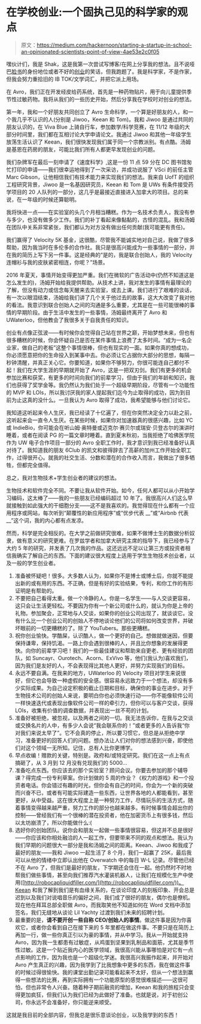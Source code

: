 # 在学校创业:一个固执己见的科学家的观点

> 原文：<https://medium.com/hackernoon/starting-a-startup-in-school-an-opinionated-scientists-point-of-view-4ae53e2c0f05>

嘿伙计们，我是 Shak，这是我第一次尝试写博客/在网上分享我的想法。且不说哑巴[脸书](https://hackernoon.com/tagged/facebook)的身份地位或者不好的[创业](https://hackernoon.com/tagged/startup)的笑话，但我跑题了。我是科学家，不是作家，但我会努力重拾旧的 IB TOK/文学词汇，并把它派上用场。

在 Avro，我们正在开发经皮给药系统，首先是一种药物贴片，用于向儿童提供季节性过敏药物。我将从我们的一些历史开始，然后分享我在学校时对创业的想法。

第一年，我和一个好朋友共同创立了 Avro 生命科学，一个算是好朋友的人，和一个我几乎不认识的人(分别是 Jiwoo，Keean 和 Tom)。我和 Jiwoo 是通过共同的朋友认识的，在 Viva Blue 上骑自行车，参加数学/科学竞赛，在 11/12 年级的大部分时间里，我们都在互相讨论大学申请论文。我通过 Jiwoo 和其他一年级学生放荡生活认识了 Keean，我们很快发现我们属于同一个宗教派别。有点酷。汤姆是基恩在药房的朋友，可能比我们所有人都更早发现创业的问题。

我们杂牌军在最后一刻申请了《速度科学》,这是一份 11 点 59 分在 DC 图书馆匆忙打印的申请——我们很幸运地得到了一次采访，并成功说服了 VSci 的前任主管 Marc Gibson，让他相信我们有技术能力来实现我们的想法。我来自 UofT 的组织工程研究背景，Jiwoo 是一名基因研究员，Keean 和 Tom 是 UWs 有条件接受药学项目的 20 人队列的一部分，这几乎是最接近直接进入加拿大的项目。总的来说，在一年级的时候还算聪明。

我将快进一点——在实验室的头几个月相当糟糕。作为一名技术负责人，我没有参与多少，也没有做多少工作。我们的补丁看起来像黏黏的，古怪的混乱。我和汤姆在团队中关系非常紧张，我们都认为对方没有做出任何贡献(我可能更有责任)。

我们赢得了 Velocity 5K 基金，这很酷，尽管我不能诚实地对自己说，我做了很多帮助，因为我当时在多伦多的合作社。我只是很高兴能成为一些事情的一部分，并在我的简历上写下另一件事。这是经典的“是的，我是联合创始人，我的 Velocity 连帽衫与我的皮肤紧密相连，你呢？”场景。

2016 年夏天，事情开始变得更加严重。我们在微软的广告活动中(仍然不知道这是怎么发生的)，汤姆开始给我提供帮助。从技术上讲，我对发生的事情有最理论的了解，但没有动力或信念每天醒来去实验室，或去上课。我们进行了艰难的谈话，有一次以眼泪结束，汤姆给我们讲了几个关于他过去的故事，这大大改变了我对他的看法。我意识到联合创始人之间的沟通是多么重要，尤其是在一些可能很棒的事情的早期阶段。由于生活中发生的一些事情，汤姆最终离开了 Avro 和 UWaterloo，但他教会了我很多关于自我责任的知识。

创业有点像正弦波——有时候你会觉得自己站在世界之巅，开始梦想未来，但也有很多糟糕的时候，你会怀疑自己是否在某件事情上浪费了太多时间。“成为一名企业家，做自己的老板”这整个事情很棒，但也有现实的一面。如果你真的想成功，你必须愿意把你的生命投入到某事中去。你必须让它占据你大部分的思想，每隔一秒钟清醒，并真正关心它。你要知道，如果你不够努力，你很可能连自己都付不起！我们在大学生涯的早期就开始了 Avro，这是一把双刃剑。我们有更多的机会参加比赛和获奖，有更多的时间向我们的前辈学习，但由于我们的年龄和知识，我们也获得了奖学金等。我仍然认为我们处于一个超级早期阶段，尽管有一个功能性的 MVP 和 LOIs，所以我讨厌我的家人提起我们迄今为止取得的成功，因为到目前为止这真的没什么。一旦我认为 Avro 取得了成功，我希望能够与他们讨论它。

我知道这听起来令人生厌，我已经读了十亿遍了，但在你突然决定全力以赴之前，这听起来会一直令人生厌。在某些时候，如果你对加速器真的很感兴趣，比如 YC 或 IndieBio，你可能会在听山姆·奥特曼或迈克尔·赛贝尔或瑞安·贝登古尔的演讲时睡着，或者在阅读 PG 的一篇文章时睡着。直到夏末秋初，当我拒绝了哈佛医学院作为 UW 电子合作项目一部分的 Avro 全职工作时，我才意识到我已经准备好认真对待了。我知道我的朋友 6Club 的凯文和彼得辞去了高薪的加州工作开始全职工作，过得很开心。就我的社交生活、分数和潜在的合作收入而言，我做出了很多牺牲，但都完全值得。

总之，我对生物技术+学生创业者的建议的想法。

生物技术和软件完全不同。不要让我从软件开始。如今，任何人都可以从小开始学习编码，这太棒了——我的一些朋友已经编码超过 10 年了。我很高兴人们这么早就接触到如此强大的干细胞分支——这不是我喜欢的。我觉得现在什么都有一个应用程序或网站，每次听到“颠覆性的新应用程序”或“优步代表 __”或“Airbnb 代表 __”这个词，我的内心都有点发凉。

然而，科学是完全相反的。在大学之前做研究很难，如果不做博士生的数据分析奴隶，做有意义的研究更难。在罗兹学者和加拿大研究主席的指导下，我已经参与了大约 5 年的研究，并发表了几次我的作品。这还远远不足以让第三方或投资者相信我确实了解自己的东西。下面的建议很大程度上适用于学生生物技术创业者，以及一般的学生创业者。

1.  准备被怀疑吧！很多。大多数人认为，如果你不是博士或博士后，你就不能提出新的或有用的东西。不正确，但是有好的实验结果，专利，和你工作的有形证明是有帮助的。
2.  不要把自己看得太重。做一个冷静的人。你是一名学生——与人交谈更容易，这只会让生活更轻松。不要因为你有一个新公司或什么的，就认为你是上帝的礼物。参加聚会，正常地与人交谈，如果你的创业公司出现了，就谈谈它。没有什么比一个创业公司的创始人不停地谈论他们的公司将如何改变世界，并破坏眼前的一切更糟糕的了。除了 YouTubers。那些更糟糕。
3.  祝你创业愉快。学酷屎，认识酷人，做一个更好的自己。想做就做迷因，但要保持谦卑，保持饥渴。一路上你会遇到很棒的人，并且比你想象的发展得更快。向你的前辈学习吧！我们的一些最佳建议和帮助来自更老、更有经验的团队，如 Suncayr、Ourotech、Acorn、ExVivo 等，他们(我认为)喜欢我们，因为我们是友好的人，不会表现得比其他人更好，并努力实现我们的目标。
4.  永远不要自满。在我来的地方，UWaterloo 的 Velocity 项目对学生来说很好，但它也会导致一种虚假的安全感。很容易永远致力于一个想法，却没有多少实际成果。为自己设定积极的截止日期和目标，确保你的事业在进步。对于生物技术公司的创始人来说，要明白你也必须快速行动——你不能像软件公司一样快速迭代或表现出像软件公司一样的牵引力，但你可以与客户交谈，获得 LOIs，收集有价值的调查数据，并表现出一丝不苟的计划。
5.  准备好被拒绝，被忽视，以及两者之间的一切。我无法告诉你，在我与之交谈或交换名片的人中，有多少人会说“我会联系你的！”或者更多的人告诉我“你对我们来说太早了”。它不会真的停止，所以要习惯它，但总是从拒绝中学习，准备更好的回答人们的问题。想办法让人们对你的想法感到兴奋，即使他们对这个领域一无所知。记住，总有人比你更博学。
6.  早点收编！赠款的关键，特别是。政府和/或特定研究。我们在这一点上有点搞砸了，从 3 月到 12 月没有兑现我们的 5000…
7.  准备吃点东西。你应该去的那个实验室？顾问会议。你要去参加的那个辅导课？得完成一份专利草案。你计划做的 5 周的作业？《权力的游戏》和一个投资者电话。你会错过有趣的时光，但你会有自己的时间，你会为一个新的突破而兴奋不已，或者有可能实际建造一些东西，让世界各地的人都能看到，甚至更好，从中受益。这在很大程度上是一种努力工作，尽情玩乐的生活方式，随着事情变得越来越严重，努力工作的部分也越来越多。有时候事情会超出你的控制——曾经我们有一个很棒的潜在投资者，他在加密货币上有很多钱，然后以太坊崩溃了，所以你能做什么:(
8.  选好你的创始团队。说你会和朋友一起做一些事情很容易，但这并不总是很好——你应该和你相处融洽的人一起工作，但要带来不同的观点和想法。我认为我们早期的问题很大一部分是我和汤姆之间的距离。Keean、Jiwoo 和我成了最好的朋友——我和 Jiwoo 一起生活了 8 个月，我们一起赢了 25K，最后我可以从他的情绪中立即认出他在 Overwatch 中的每日 W-L 记录。尽管他已经不在 Avro 了，但我们是最好的朋友，下学期还会住在一起。他仍然时不时地帮我们做些事情，甚至向我们推荐汽水灌装机器人，让我们在规模化生产中使用([http://robocapliquidfiller.com/](http://robocapliquidfiller.com/))。Keean 和我了解到我们是有血缘关系的，在谈论印度人的刻板印象、开会总是迟到以及我们对说唱音乐的偏好之间，我们成了很好的朋友，偶尔也是僚机。现在他在拜耳总部全职做 Avro，而我取笑他不知道如何在 Word 文档中添加签名，我们无缝地从谈论 Lil Yachty 过渡到我们未来的招聘计划。
9.  最重要的是，**请不要开创一些自称 CEO/创始人的事情**。做这件事是因为你喜欢它，或者你会看到自己在接下来的 5 年里都在做这件事。不要只是在简历上再加一行，做一些你真正引以为豪的事情，并从中学习。我从一开始就支持 Avro，因为我一生都患有过敏症，从鸡蛋到坚果到乳制品和面筋，尤其是季节性过敏。这是一个贴近我内心的医学领域，我很高兴能从事哪怕是对它有一点点影响的工作，因为我也是一个超级化学迷。我很高兴我振作起来，并开始对 Avro 产生真正的兴趣，因为我学到了比我想象中更多的东西，我在做这件事的时候过得很愉快。我的课堂出勤记录可能看起来不太好，但从一个想法到赢得一些想法的比赛，再到实际拥有一个功能原型的感觉很难描述——这很可怕，但也非常令人兴奋。随着种子期前融资的增加，Keean 和我的旅程只会变得更加疯狂，但我们认为我们已经为此做好了准备。也就是说，对于初创公司，你永远不会准备好，你只能逆来顺受。

这就是我目前的全部内容，但我总是很乐意谈论创业，以及我学到的东西！